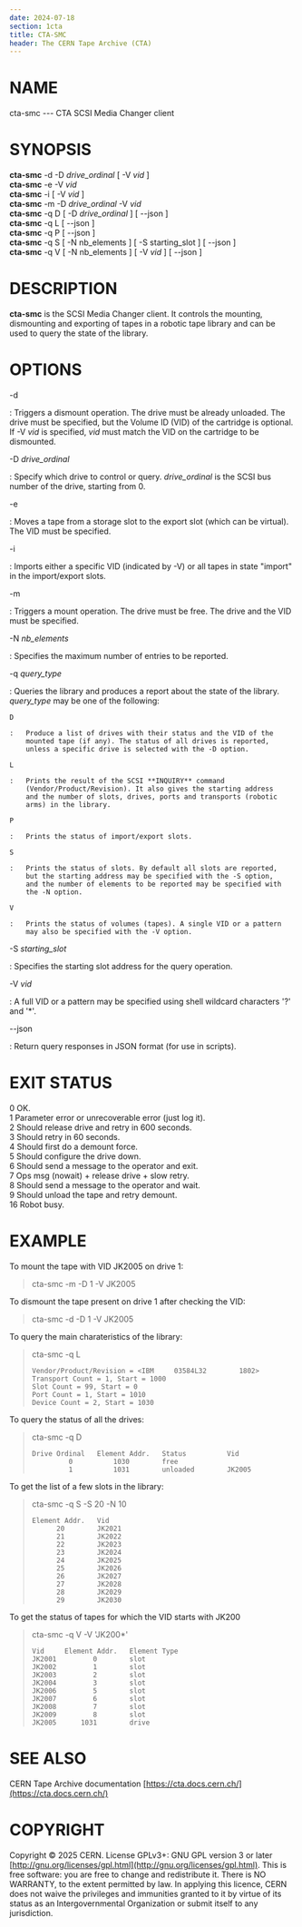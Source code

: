 ```yaml
---
date: 2024-07-18
section: 1cta
title: CTA-SMC
header: The CERN Tape Archive (CTA)
---
```

<!---
@project      The CERN Tape Archive (CTA)
@copyright    Copyright © 2020-2025 CERN
@license      This program is free software, distributed under the terms of the GNU General Public
              Licence version 3 (GPL Version 3), copied verbatim in the file "COPYING". You can
              redistribute it and/or modify it under the terms of the GPL Version 3, or (at your
              option) any later version.

              This program is distributed in the hope that it will be useful, but WITHOUT ANY
              WARRANTY; without even the implied warranty of MERCHANTABILITY or FITNESS FOR A
              PARTICULAR PURPOSE. See the GNU General Public License for more details.

              In applying this licence, CERN does not waive the privileges and immunities
              granted to it by virtue of its status as an Intergovernmental Organization or
              submit itself to any jurisdiction.
--->

# NAME

cta-smc --- CTA SCSI Media Changer client

# SYNOPSIS

**cta-smc** -d -D *drive_ordinal* \[ -V *vid* ]\
**cta-smc** -e -V *vid*\
**cta-smc** -i \[ -V *vid* ]\
**cta-smc** -m -D *drive_ordinal* -V *vid*\
**cta-smc** -q D \[ -D *drive_ordinal* ] \[ \--json ]\
**cta-smc** -q L \[ \--json ]\
**cta-smc** -q P \[ \--json ]\
**cta-smc** -q S \[ -N nb_elements ] \[ -S starting_slot ] \[ \--json ]\
**cta-smc** -q V \[ -N nb_elements ] \[ -V *vid* ] \[ \--json ]

# DESCRIPTION

**cta-smc** is the SCSI Media Changer client. It controls the mounting,
dismounting and exporting of tapes in a robotic tape library and can be
used to query the state of the library.

# OPTIONS

-d

:   Triggers a dismount operation. The drive must be already unloaded.
    The drive must be specified, but the Volume ID (VID) of the
    cartridge is optional. If -V *vid* is specified, *vid* must match
    the VID on the cartridge to be dismounted.

-D *drive_ordinal*

:   Specify which drive to control or query. *drive_ordinal* is the SCSI
    bus number of the drive, starting from 0.

-e

:   Moves a tape from a storage slot to the export slot (which can be
    virtual). The VID must be specified.

-i

:   Imports either a specific VID (indicated by -V) or all tapes in
    state \"import\" in the import/export slots.

-m

:   Triggers a mount operation. The drive must be free. The drive and
    the VID must be specified.

-N *nb_elements*

:   Specifies the maximum number of entries to be reported.

-q *query_type*

:   Queries the library and produces a report about the state of the
    library. *query_type* may be one of the following:

    D

    :   Produce a list of drives with their status and the VID of the
        mounted tape (if any). The status of all drives is reported,
        unless a specific drive is selected with the -D option.

    L

    :   Prints the result of the SCSI **INQUIRY** command
        (Vendor/Product/Revision). It also gives the starting address
        and the number of slots, drives, ports and transports (robotic
        arms) in the library.

    P

    :   Prints the status of import/export slots.

    S

    :   Prints the status of slots. By default all slots are reported,
        but the starting address may be specified with the -S option,
        and the number of elements to be reported may be specified with
        the -N option.

    V

    :   Prints the status of volumes (tapes). A single VID or a pattern
        may also be specified with the -V option.

-S *starting_slot*

:   Specifies the starting slot address for the query operation.

-V *vid*

:   A full VID or a pattern may be specified using shell wildcard
    characters \'?\' and \'\*\'.

\--json

:   Return query responses in JSON format (for use in scripts).

# EXIT STATUS

0 OK.\
1 Parameter error or unrecoverable error (just log it).\
2 Should release drive and retry in 600 seconds.\
3 Should retry in 60 seconds.\
4 Should first do a demount force.\
5 Should configure the drive down.\
6 Should send a message to the operator and exit.\
7 Ops msg (nowait) + release drive + slow retry.\
8 Should send a message to the operator and wait.\
9 Should unload the tape and retry demount.\
16 Robot busy.

# EXAMPLE

To mount the tape with VID JK2005 on drive 1:

> cta-smc -m -D 1 -V JK2005

To dismount the tape present on drive 1 after checking the VID:

> cta-smc -d -D 1 -V JK2005

To query the main charateristics of the library:

> cta-smc -q L
>
>     Vendor/Product/Revision = <IBM     03584L32        1802>
>     Transport Count = 1, Start = 1000
>     Slot Count = 99, Start = 0
>     Port Count = 1, Start = 1010
>     Device Count = 2, Start = 1030

To query the status of all the drives:

> cta-smc -q D
>
>     Drive Ordinal   Element Addr.   Status          Vid
>              0          1030        free
>              1          1031        unloaded        JK2005

To get the list of a few slots in the library:

> cta-smc -q S -S 20 -N 10
>
>     Element Addr.   Vid
>           20        JK2021
>           21        JK2022
>           22        JK2023
>           23        JK2024
>           24        JK2025
>           25        JK2026
>           26        JK2027
>           27        JK2028
>           28        JK2029
>           29        JK2030

To get the status of tapes for which the VID starts with JK200

> cta-smc -q V -V \'JK200\*\'
>
>     Vid     Element Addr.   Element Type
>     JK2001         0        slot
>     JK2002         1        slot
>     JK2003         2        slot
>     JK2004         3        slot
>     JK2006         5        slot
>     JK2007         6        slot
>     JK2008         7        slot
>     JK2009         8        slot
>     JK2005      1031        drive

# SEE ALSO

CERN Tape Archive documentation [https://cta.docs.cern.ch/](https://cta.docs.cern.ch/)

# COPYRIGHT

Copyright © 2025 CERN. License GPLv3+: GNU GPL version 3 or later [http://gnu.org/licenses/gpl.html](http://gnu.org/licenses/gpl.html).
This is free software: you are free to change and redistribute it. There is NO WARRANTY, to the extent permitted by law.
In applying this licence, CERN does not waive the privileges and immunities granted to it by virtue of its status as an
Intergovernmental Organization or submit itself to any jurisdiction.
